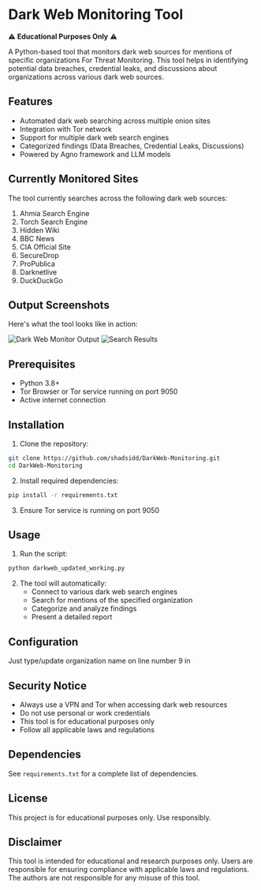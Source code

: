 # Dark Web Monitoring Tool

⚠️ **Educational Purposes Only** ⚠️

A Python-based tool that monitors dark web sources for mentions of specific organizations For Threat Monitoring. This tool helps in identifying potential data breaches, credential leaks, and discussions about organizations across various dark web sources.

## Features

- Automated dark web searching across multiple onion sites
- Integration with Tor network
- Support for multiple dark web search engines
- Categorized findings (Data Breaches, Credential Leaks, Discussions)
- Powered by Agno framework and LLM models

## Currently Monitored Sites

The tool currently searches across the following dark web sources:

1. Ahmia Search Engine
2. Torch Search Engine
3. Hidden Wiki
4. BBC News
5. CIA Official Site
6. SecureDrop
7. ProPublica
8. Darknetlive
9. DuckDuckGo

## Output Screenshots

Here's what the tool looks like in action:

![Dark Web Monitor Output](screenshots/output.png)
![Search Results](screenshots/results.png)


## Prerequisites

- Python 3.8+
- Tor Browser or Tor service running on port 9050
- Active internet connection

## Installation

1. Clone the repository:
```bash
git clone https://github.com/shadsidd/DarkWeb-Monitoring.git
cd DarkWeb-Monitoring
```

2. Install required dependencies:
```bash
pip install -r requirements.txt
```

3. Ensure Tor service is running on port 9050

## Usage

1. Run the script:
```bash
python darkweb_updated_working.py
```

2. The tool will automatically:
   - Connect to various dark web search engines
   - Search for mentions of the specified organization
   - Categorize and analyze findings
   - Present a detailed report

## Configuration

Just type/update organization name on line number 9 in 

## Security Notice

- Always use a VPN and Tor when accessing dark web resources
- Do not use personal or work credentials
- This tool is for educational purposes only
- Follow all applicable laws and regulations

## Dependencies

See `requirements.txt` for a complete list of dependencies.

## License

This project is for educational purposes only. Use responsibly.

## Disclaimer

This tool is intended for educational and research purposes only. Users are responsible for ensuring compliance with applicable laws and regulations. The authors are not responsible for any misuse of this tool. 